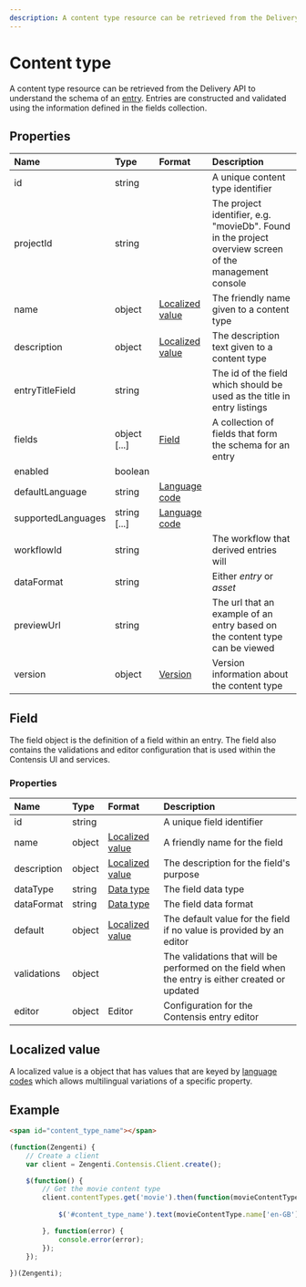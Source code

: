 ```yaml
---
description: A content type resource can be retrieved from the Delivery API to understand the schema of an entry.
---
```


# Content type

A content type resource can be retrieved from the Delivery API to understand the schema of an [entry](entry.md). Entries are constructed and validated using the information defined in the fields collection.

## Properties

| Name               | Type         | Format                              | Description                                                                                            |
| :----------------- | :----------- | :---------------------------------- | :----------------------------------------------------------------------------------------------------- |
| id                 | string       |                                     | A unique content type identifier                                                                       |
| projectId          | string       |                                     | The project identifier, e.g. "movieDb". Found in the project overview screen of the management console |
| name               | object       | [Localized value](/localization.md) | The friendly name given to a content type                                                              |
| description        | object       | [Localized value](/localization.md) | The description text given to a content type                                                           |
| entryTitleField    | string       |                                     | The id of the field which should be used as the title in entry listings                                |
| fields             | object [...] | [Field](#field)                     | A collection of fields that form the schema for an entry                                               |
| enabled            | boolean      |                                     |                                                                                                        |
| defaultLanguage    | string       | [Language code](/localization.md)   |                                                                                                        |
| supportedLanguages | string [...] | [Language code](/localization.md)   |                                                                                                        |
| workflowId         | string       |                                     | The workflow that derived entries will                                                                 |
| dataFormat         | string       |                                     | Either _entry_ or _asset_                                                                              |
| previewUrl         | string       |                                     | The url that an example of an entry based on the content type can be viewed                            |
| version            | object       | [Version](/model/version.md)        | Version information about the content type                                                             |

## Field

The field object is the definition of a field within an entry. The field also contains the validations and editor configuration that is used within the Contensis UI and services.

### Properties

| Name        | Type   | Format                                     | Description                                                                                     |
| :---------- | :----- | :----------------------------------------- | :---------------------------------------------------------------------------------------------- |
| id          | string |                                            | A unique field identifier                                                                       |
| name        | object | [Localized value](/localization.md)        | A friendly name for the field                                                                   |
| description | object | [Localized value](/localization.md)        | The description for the field's purpose                                                         |
| dataType    | string | [Data type](/key-concepts/data-types.md)   | The field data type                                                                             |
| dataFormat  | string | [Data type](/key-concepts/data-formats.md) | The field data format                                                                           |
| default     | object | [Localized value](/localization.md)        | The default value for the field if no value is provided by an editor                            |
| validations | object |                                            | The validations that will be performed on the field when the entry is either created or updated |
| editor      | object | Editor                                     | Configuration for the Contensis entry editor                                                    |

## Localized value

A localized value is a object that has values that are keyed by [language codes](/localization.md) which allows multilingual variations of a specific property.

## Example

```html
<span id="content_type_name"></span>
```

```js
(function(Zengenti) {
    // Create a client
    var client = Zengenti.Contensis.Client.create();

    $(function() {
        // Get the movie content type
        client.contentTypes.get('movie').then(function(movieContentType) {       
        
            $('#content_type_name').text(movieContentType.name['en-GB']);

        }, function(error) {
            console.error(error);
        });   
    });
    
})(Zengenti);
```
